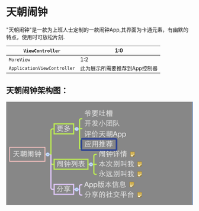 # 天朝闹钟

"天朝闹钟"是一款为上班人士定制的一款闹钟App,其界面为卡通元素，有幽默的特点，使用时可放松片刻.


| ```ViewController``` | 1:0 |
| -- | -- |
| ```MoreView``` | 1:2 |
| ```ApplicationViewController``` | 此为展示所需要推荐到App控制器 |



## 天朝闹钟架构图：

![天朝闹钟](天朝闹钟2.png)



